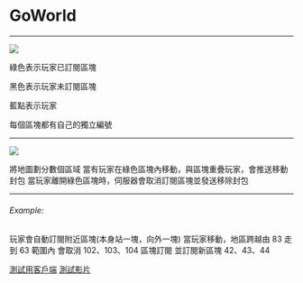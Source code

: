# GoWorld

---

![](https://i.imgur.com/C1eRdtF.png)

綠色表示玩家已訂閱區塊

黑色表示玩家未訂閱區塊

藍點表示玩家

每個區塊都有自己的獨立編號

---

![](https://i.imgur.com/DYtmhto.gif)

將地圖劃分數個區域
當有玩家在綠色區塊內移動，與區塊重疊玩家，會推送移動封包
當玩家離開綠色區塊時，伺服器會取消訂閱區塊並發送移除封包

---

###### Example:
玩家會自動訂閱附近區塊(本身站一塊，向外一塊)
當玩家移動，地區跨越由 83 走到 63 範圍內
會取消 102、103、104 區塊訂閱
並訂閱新區塊 42、43、44

[測試用客戶端](https://github.com/LoneDigger/GoPlayer)
[測試影片](https://imgur.com/3cRvlu3)
